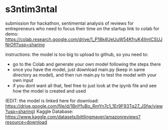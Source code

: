 # s3ntim3ntal
submission for hackathon, sentimental analysis of reviews for entrepreneurs who need to focus their time on the startup
link to colab for demo: https://colab.research.google.com/drive/1_P18k4UeUuW54KfruK4llmlCSUJNrOfl?usp=sharing

instructions:
the model is too big to upload to github, so you need to: 
* go to the Colab and generate your own model following the steps there
* once you have the model, just download main.py (keep in same directory as model), and then run main.py to test the model with your own input
* if you dont want all that, feel free to just look at the ipynb file and see how the model is created and used

(EDIT: the model is linked here for download: https://drive.google.com/file/d/1BnYfuBo_RmYn7c1_1Er9F93Tq27_JSfw/view?usp=sharing)
Kaggle Database: https://www.kaggle.com/datasets/bittlingmayer/amazonreviews?resource=download
